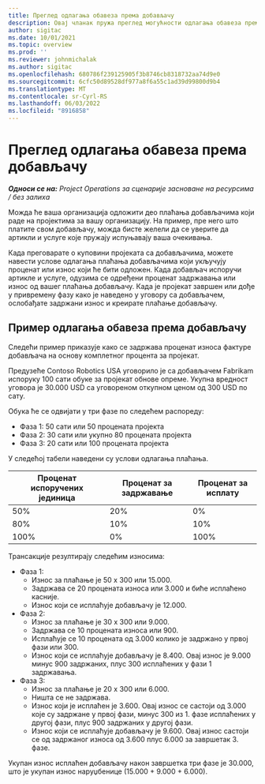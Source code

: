 ```yaml
---
title: Преглед одлагања обавеза према добављачу
description: Овај чланак пружа преглед могућности одлагања обавеза према добављачу.
author: sigitac
ms.date: 10/01/2021
ms.topic: overview
ms.prod: ''
ms.reviewer: johnmichalak
ms.author: sigitac
ms.openlocfilehash: 680786f239125905f3b8746cb8318732aa74d9e0
ms.sourcegitcommit: 6cfc50d89528df977a8f6a55c1ad39d99800d9b4
ms.translationtype: MT
ms.contentlocale: sr-Cyrl-RS
ms.lasthandoff: 06/03/2022
ms.locfileid: "8916858"
---
```

# <a name="vendor-retention-overview"></a>Преглед одлагања обавеза према добављачу

_**Односи се на:** Project Operations за сценарије засноване на ресурсима / без залиха_

Можда ће ваша организација одложити део плаћања добављачима који раде на пројектима за вашу организацију. На пример, пре него што платите свом добављачу, можда бисте желели да се уверите да артикли и услуге које пружају испуњавају ваша очекивања.

Када преговарате о куповини пројеката са добављачима, можете навести услове одлагања плаћања добављачима који укључују проценат или износ који ће бити одложен. Када добављач испоручи артикле и услуге, одузима се одређени проценат задржавања или износ од вашег плаћања добављачу. Када је пројекат завршен или дође у привремену фазу како је наведено у уговору са добављачем, ослобађате задржани износ и креирате плаћање добављачу.

## <a name="vendor-retention-example"></a>Пример одлагања обавеза према добављачу

Следећи пример приказује како се задржава проценат износа фактуре добављача на основу комплетног процента за пројекат.

Предузеће Contoso Robotics USA уговорило је са добављачем Fabrikam испоруку 100 сати обуке за пројекат обнове опреме. Укупна вредност уговора је 30.000 USD са уговореном откупном ценом од 300 USD по сату.

Обука ће се одвијати у три фазе по следећем распореду:

- Фаза 1: 50 сати или 50 процената пројекта
- Фаза 2: 30 сати или укупно 80 процената пројекта
- Фаза 3: 20 сати или 100 процената пројекта

У следећој табели наведени су услови одлагања плаћања.

| **Проценат испоручених јединица** | **Проценат за задржавање** | **Проценат за исплату** |
| --- | --- | --- |
| 50% | 20% | 0% |
| 80% | 10% | 10% |
| 100% | 0% | 100% |

Трансакције резултирају следећим износима:

- Фаза 1:
  - Износ за плаћање је 50 x 300 или 15.000.
  - Задржава се 20 процената износа или 3.000 и биће исплаћено касније.
  - Износ који се исплаћује добављачу је 12.000.
- Фаза 2:
  - Износ за плаћање је 30 x 300 или 9.000.
  - Задржава се 10 процената износа или 900.
  - Исплаћује се 10 процената од 3.000 колико је задржано у првој фази или 300.
  - Износ који се исплаћује добављачу је 8.400. Овај износ је 9.000 минус 900 задржаних, плус 300 исплаћених у фази 1 задржавања.
- Фаза 3:
  - Износ за плаћање је 20 x 300 или 6.000.
  - Ништа се не задржава.
  - Износ који је исплаћен је 3.600. Овај износ се састоји од 3.000 које су задржане у првој фази, минус 300 из 1. фазе исплаћених у другој фази, плус 900 задржаних у другој фази.
  - Износ који се исплаћује добављачу је 9.600. Овај износ састоји се од задржаног износа од 3.600 плус 6.000 за завршетак 3. фазе.

Укупан износ исплаћен добављачу након завршетка три фазе је 30.000, што је укупан износ наруџбенице (15.000 + 9.000 + 6.000).
